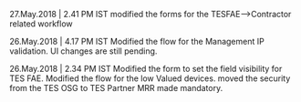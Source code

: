 27.May.2018 | 2.41 PM IST
modified the forms for the TESFAE-->Contractor related workflow


26.May.2018 | 4.17 PM IST
Modified the flow for the Management IP validation. UI changes are still pending.


26.May.2018 | 2.34 PM IST
Modified the form to set the field visibility for TES FAE.
Modified the flow for the low Valued devices.
moved the security from the TES OSG to TES Partner
MRR made mandatory.
